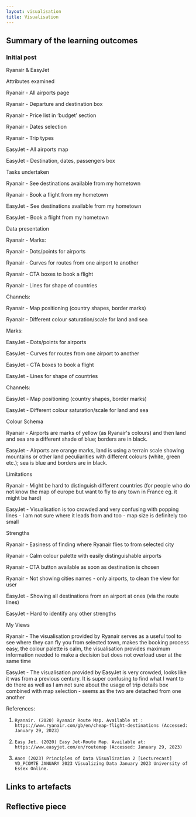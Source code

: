 ```yaml
---
layout: visualisation
title: Visualisation
---
```


## Summary of the learning outcomes

### Initial post

Ryanair & EasyJet

Attributes examined

Ryanair - All airports page

Ryanair - Departure and destination box

Ryanair - Price list in ‘budget’ section

Ryanair - Dates selection

Ryanair - Trip types

 

EasyJet - All airports map

EasyJet - Destination, dates, passengers box

 

Tasks undertaken

Ryanair - See destinations available from my hometown

Ryanair - Book a flight from my hometown

EasyJet - See destinations available from my hometown

EasyJet - Book a flight from my hometown

Data presentation

Ryanair - Marks:

Ryanair - Dots/points for airports

Ryanair - Curves for routes from one airport to another

Ryanair - CTA boxes to book a flight

Ryanair - Lines for shape of countries

Channels:

Ryanair - Map positioning (country shapes, border marks)

Ryanair - Different colour saturation/scale for land and sea

Marks:

EasyJet - Dots/points for airports

EasyJet - Curves for routes from one airport to another

EasyJet - CTA boxes to book a flight

EasyJet - Lines for shape of countries

Channels:

EasyJet - Map positioning (country shapes, border marks)

EasyJet - Different colour saturation/scale for land and sea

Colour Schema

Ryanair - Airports are marks of yellow (as Ryanair's colours) and then land and sea are a different shade of blue; borders are in black.

EasyJet - Airports are orange marks, land is using a terrain scale showing mountains or other land peculiarities with different colours (white, green etc.); sea is blue and borders are in black.

Limitations

Ryanair - Might be hard to distinguish different countries (for people who do not know the map of europe but want to fly to any town in France eg. it might be hard)

EasyJet - Visualisation is too crowded and very confusing with popping lines - I am not sure where it leads from and too - map size is definitely too small

Strengths

Ryanair - Easiness of finding where Ryanair flies to from selected city

Ryanair - Calm colour palette with easily distinguishable airports

Ryanair - CTA button available as soon as destination is chosen

Ryanair - Not showing cities names - only airports, to clean the view for user


 

EasyJet - Showing all destinations from an airport at ones (via the route lines)

EasyJet - Hard to identify any other strengths

My Views

Ryanair - The visualisation provided by Ryanair serves as a useful tool to see where they can fly you from selected town, makes the booking process easy, the colour palette is calm, the visualisation provides maximum information needed to make a decision but does not overload user at the same time

EasyJet - The visualisation provided by EasyJet is very crowded, looks like it was from a previous century. It is super confusing to find what I want to do there as well as I am not sure about the usage of trip details box combined with map selection - seems as the two are detached from one another

 

References:

1)     Ryanair. (2020) Ryanair Route Map. Available at : https://www.ryanair.com/gb/en/cheap-flight-destinations (Accessed: January 29, 2023)

2)     Easy Jet. (2020) Easy Jet-Route Map. Available at: https://www.easyjet.com/en/routemap (Accessed: January 29, 2023)

3)     Anon (2023) Principles of Data Visualization 2 [Lecturecast] VD_PCOM7E JANUARY 2023 Visualizing Data January 2023 University of Essex Online.

## Links to artefacts

## Reflective piece 
